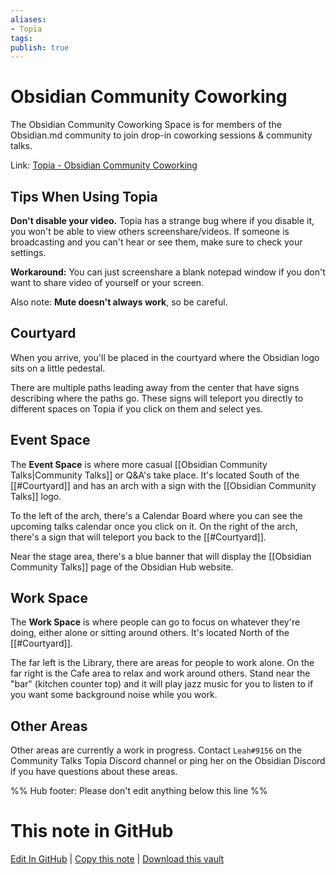 ```yaml
---
aliases: 
- Topia
tags:
publish: true
---
```


# Obsidian Community Coworking

The Obsidian Community Coworking Space is for members of the Obsidian.md community to join drop-in coworking sessions & community talks.

Link: [Topia - Obsidian Community Coworking](https://topia.io/obsidiancommunitycoworking)

## Tips When Using Topia

**Don't disable your video.** Topia has a strange bug where if you disable it, you won't be able to view others screenshare/videos. If someone is broadcasting and you can't hear or see them, make sure to check your settings.

**Workaround:** You can just screenshare a blank notepad window if you don't want to share video of yourself or your screen. 


Also note: **Mute doesn't always work**, so be careful.


## Courtyard
When you arrive, you'll be placed in the courtyard where the Obsidian logo sits on a little pedestal.

There are multiple paths leading away from the center that have signs describing where the paths go. These signs will teleport you directly to different spaces on Topia if you click on them and select yes. 


## Event Space
The **Event Space** is where more casual [[Obsidian Community Talks|Community Talks]] or Q&A's take place. It's located South of the [[#Courtyard]] and has an arch with a sign with the [[Obsidian Community Talks]] logo.

To the left of the arch, there's a Calendar Board where you can see the upcoming talks calendar once you click on it. On the right of the arch, there's a sign that will teleport you back to the [[#Courtyard]].

Near the stage area, there's a blue banner that will display the [[Obsidian Community Talks]] page of the Obsidian Hub website.


## Work Space
The **Work Space** is where people can go to focus on whatever they're doing, either alone or sitting around others. It's located North of the [[#Courtyard]].

The far left is the Library, there are areas for people to work alone. On the far right is the Cafe area to relax and work around others. Stand near the "bar" (kitchen counter top) and it will play jazz music for you to listen to if you want some background noise while you work.


## Other Areas
Other areas are currently a work in progress. Contact `Leah#9156` on the Community Talks Topia Discord channel or ping her on the Obsidian Discord if you have questions about these areas.

%% Hub footer: Please don't edit anything below this line %%

# This note in GitHub

<span class="git-footer">[Edit In GitHub](https://github.dev/obsidian-community/obsidian-hub/blob/main/01%20-%20Community/Events/Obsidian%20Community%20Coworking.md "git-hub-edit-note") | [Copy this note](https://raw.githubusercontent.com/obsidian-community/obsidian-hub/main/01%20-%20Community/Events/Obsidian%20Community%20Coworking.md "git-hub-copy-note") | [Download this vault](https://github.com/obsidian-community/obsidian-hub/archive/refs/heads/main.zip "git-hub-download-vault") </span>